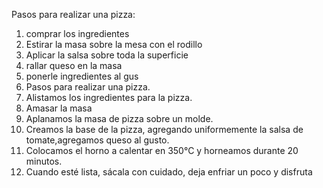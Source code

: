 Pasos para realizar una pizza:
1. comprar los ingredientes
2. Estirar la masa sobre la mesa con el rodillo
3. Aplicar la salsa sobre toda la superficie
4. rallar queso en la masa
5. ponerle ingredientes al gus
6. Pasos para realizar una pizza.
7. Alistamos los ingredientes para la pizza.
8. Amasar la masa
9. Aplanamos la masa de pizza sobre un molde.
10. Creamos la base de la pizza, agregando uniformemente la salsa de tomate,agregamos queso al gusto.
11. Colocamos el horno a calentar en 350°C y horneamos durante 20 minutos.
12. Cuando esté lista, sácala con cuidado, deja enfriar un poco y disfruta
